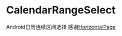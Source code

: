 # CalendarRangeSelect
Android日历连续区间选择
感谢[HorizontalPage](https://github.com/zhuguohui/HorizontalPage)
